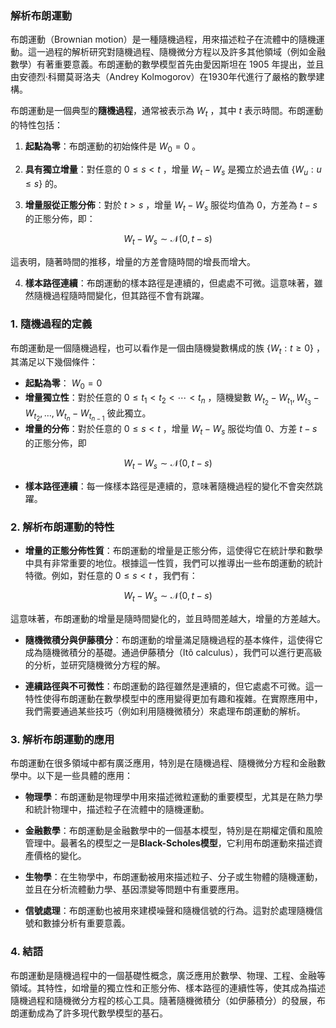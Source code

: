### 解析布朗運動

布朗運動（Brownian motion）是一種隨機過程，用來描述粒子在流體中的隨機運動。這一過程的解析研究對隨機過程、隨機微分方程以及許多其他領域（例如金融數學）有著重要意義。布朗運動的數學模型首先由愛因斯坦在 1905 年提出，並且由安德烈·科爾莫哥洛夫（Andrey Kolmogorov）在1930年代進行了嚴格的數學建構。

布朗運動是一個典型的**隨機過程**，通常被表示為  $`W_t`$ ，其中  $`t`$  表示時間。布朗運動的特性包括：

1. **起點為零**：布朗運動的初始條件是  $`W_0 = 0`$ 。
   
2. **具有獨立增量**：對任意的  $`0 \leq s < t`$ ，增量  $`W_t - W_s`$  是獨立於過去值  $`\{W_u: u \leq s\}`$  的。

3. **增量服從正態分佈**：對於  $`t > s`$ ，增量  $`W_t - W_s`$  服從均值為 0，方差為  $`t - s`$  的正態分佈，即：
   
   
```math
W_t - W_s \sim \mathcal{N}(0, t - s)
```

   
   這表明，隨著時間的推移，增量的方差會隨時間的增長而增大。

4. **樣本路徑連續**：布朗運動的樣本路徑是連續的，但處處不可微。這意味著，雖然隨機過程隨時間變化，但其路徑不會有跳躍。

### 1. 隨機過程的定義

布朗運動是一個隨機過程，也可以看作是一個由隨機變數構成的族  $`\{W_t: t \geq 0\}`$ ，其滿足以下幾個條件：

- **起點為零**： $`W_0 = 0`$ 
- **增量獨立性**：對於任意的  $`0 \leq t_1 < t_2 < \cdots < t_n`$ ，隨機變數  $`W_{t_2} - W_{t_1}, W_{t_3} - W_{t_2}, \dots, W_{t_n} - W_{t_{n-1}}`$  彼此獨立。
- **增量的分佈**：對於任意的  $`0 \leq s < t`$ ，增量  $`W_t - W_s`$  服從均值 0、方差  $`t - s`$  的正態分佈，即
  
```math
W_t - W_s \sim \mathcal{N}(0, t - s)
```

- **樣本路徑連續**：每一條樣本路徑是連續的，意味著隨機過程的變化不會突然跳躍。

### 2. 解析布朗運動的特性

- **增量的正態分佈性質**：布朗運動的增量是正態分佈，這使得它在統計學和數學中具有非常重要的地位。根據這一性質，我們可以推導出一些布朗運動的統計特徵。例如，對任意的  $`0 \leq s < t`$ ，我們有：
  
  
```math
W_t - W_s \sim \mathcal{N}(0, t - s)
```

  
  這意味著，布朗運動的增量是隨時間變化的，並且時間差越大，增量的方差越大。

- **隨機微積分與伊藤積分**：布朗運動的增量滿足隨機過程的基本條件，這使得它成為隨機微積分的基礎。通過伊藤積分（Itô calculus），我們可以進行更高級的分析，並研究隨機微分方程的解。

- **連續路徑與不可微性**：布朗運動的路徑雖然是連續的，但它處處不可微。這一特性使得布朗運動在數學模型中的應用變得更加有趣和複雜。在實際應用中，我們需要通過某些技巧（例如利用隨機微積分）來處理布朗運動的解析。

### 3. 解析布朗運動的應用

布朗運動在很多領域中都有廣泛應用，特別是在隨機過程、隨機微分方程和金融數學中。以下是一些具體的應用：

- **物理學**：布朗運動是物理學中用來描述微粒運動的重要模型，尤其是在熱力學和統計物理中，描述粒子在流體中的隨機運動。

- **金融數學**：布朗運動是金融數學中的一個基本模型，特別是在期權定價和風險管理中。最著名的模型之一是**Black-Scholes模型**，它利用布朗運動來描述資產價格的變化。

- **生物學**：在生物學中，布朗運動被用來描述粒子、分子或生物體的隨機運動，並且在分析流體動力學、基因漂變等問題中有重要應用。

- **信號處理**：布朗運動也被用來建模噪聲和隨機信號的行為。這對於處理隨機信號和數據分析有重要意義。

### 4. 結語

布朗運動是隨機過程中的一個基礎性概念，廣泛應用於數學、物理、工程、金融等領域。其特性，如增量的獨立性和正態分佈、樣本路徑的連續性等，使其成為描述隨機過程和隨機微分方程的核心工具。隨著隨機微積分（如伊藤積分）的發展，布朗運動成為了許多現代數學模型的基石。